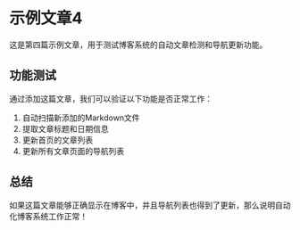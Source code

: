 # 示例文章4

<!-- date: 2025-03-08 -->

这是第四篇示例文章，用于测试博客系统的自动文章检测和导航更新功能。

## 功能测试

通过添加这篇文章，我们可以验证以下功能是否正常工作：

1. 自动扫描新添加的Markdown文件
2. 提取文章标题和日期信息
3. 更新首页的文章列表
4. 更新所有文章页面的导航列表

## 总结

如果这篇文章能够正确显示在博客中，并且导航列表也得到了更新，那么说明自动化博客系统工作正常！